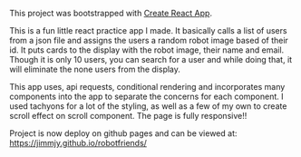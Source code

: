 This project was bootstrapped with [Create React App](https://github.com/facebookincubator/create-react-app).

This is a fun little react practice app I made.  It basically calls a list of users from a json file and assigns
the users a random robot image based of their id.  It puts cards to the display with the robot image, their name and email.
Though it is only 10 users, you can search for a user and while doing that, it will eliminate the none users from the display.

This app uses, api requests, conditional rendering and incorporates many components into the app to separate the concerns for each
component.  I used tachyons for a lot of the styling, as well as a few of my own to create scroll effect on scroll component.  The page is fully responsive!!

Project is now deploy on github pages and can be viewed at: https://jimmjy.github.io/robotfriends/
